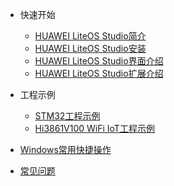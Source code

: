 <!-- markdownlint-disable MD033 MD041-->
- 快速开始
  - [HUAWEI LiteOS Studio简介](/README)
  - [HUAWEI LiteOS Studio安装](/install.md)
  - [HUAWEI LiteOS Studio界面介绍](introduction.md)
  - [HUAWEI LiteOS Studio扩展介绍](extension.md)

- 工程示例

  - [STM32工程示例](project_stm32.md)
  - [Hi3861V100 WiFi IoT工程示例](project_wifiiot.md)
  
- [Windows常用快捷操作](studio_usage.md)
- [常见问题](studio_qa.md)
